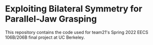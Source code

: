 # Exploiting Bilateral Symmetry for Parallel-Jaw Grasping

This repository contains the code used for team21's Spring 2022 EECS 106B/206B final project at UC Berkeley. 

